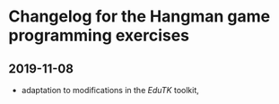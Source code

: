 # Changelog for the Hangman game programming exercises

## 2019-11-08

- adaptation to modifications in the *EduTK* toolkit,
